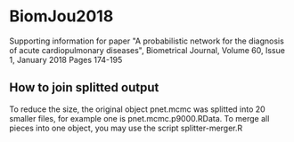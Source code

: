 # BiomJou2018
Supporting information for paper "A probabilistic network for the diagnosis of acute cardiopulmonary diseases", Biometrical Journal, Volume 60, Issue 1,  January 2018  Pages 174-195

## How to join splitted  output

To reduce the size, the original object pnet.mcmc was splitted into 20 smaller files,
for example one is pnet.mcmc.p9000.RData. To merge all pieces
into one object, you may use the script splitter-merger.R
